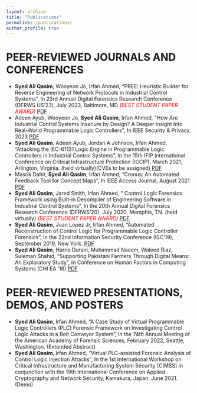 ```yaml
---
layout: archive
title: "Publications"
permalink: /publications/
author_profile: true
---
```


PEER-REVIEWED JOURNALS AND CONFERENCES
======
* **Syed Ali Qasim**, Wooyeon Jo, Irfan Ahmed, “PREE: Heuristic Builder for Reverse
Engineering of Network Protocols in Industrial Control Systems”, In 23rd Annual Digital Forensics
Research Conference (DFRWS US’23), July 2023, Baltimore, MD <span style="color:red">*(BEST STUDENT PAPER AWARD)*</span> [PDF]([http://www.people.vcu.edu/~iahmed3/publications/2023-ieee-sp.pdf](https://dfrws.org/presentation/pree-heuristic-builder-for-reverse-engineering-of-network-protocols-in-industrial-control-systems/))
* Adeen Ayub, Wooyeon Jo, **Syed Ali Qasim**, Irfan Ahmed, "How Are Industrial Control Systems Insecure by Design? A Deeper Insight Into Real-World Programmable Logic Controllers",  In IEEE Security &
Privacy, 2023 [PDF](http://www.people.vcu.edu/~iahmed3/publications/2023-ieee-sp.pdf)
* **Syed Ali Qasim**, Adeen Ayub, Jordan A Johnson, Irfan Ahmed, “Attacking the IEC-61131 Logic Engine in
  Programmable Logic Controllers in Industrial Control Systems”, In the 15th IFIP
  International Conference on Critical Infrastructure Protection (ICCIP), March 2021, Arlington,
  Virginia. (held virtually)(CVEs to be assigned) [PDF](http://www.people.vcu.edu/~iahmed3/publications/2021-ifip-iccip.pdf)
* Masrik Dahir, **Syed Ali Qasim**, Irfan Ahmed, “Cronus: An Automated Feedback Tool for Concept Maps”, In IEEE Access Journal, August 2021 [PDF](http://www.people.vcu.edu/~iahmed3/publications/2021b-ieee-access.pdf)
* **Syed Ali Qasim**, Jared Smith, Irfan Ahmed, “ Control Logic Forensics Framework using Built-in Decompiler
  of Engineering Software in Industrial Control Systems”, In the 20th Annual Digital Forensics Research 
  Conference (DFRWS’20), July 2020, Memphis, TN. (held virtually) <span style="color:red">*(BEST STUDENT PAPER AWARD)*</span> [PDF](http://www.people.vcu.edu/~iahmed3/publications/2020_dfrws_us.pdf)
* **Syed Ali Qasim**, Juan Lopez Jr, Irfan Ahmed, “Automated Reconstruction of Control Logic for Programmable
   Logic Controller Forensics”, In the 22nd Information Security Conference (ISC’19), September 2019, New York. [PDF](http://www.people.vcu.edu/~iahmed3/publications/2019_Similo_ISC.pdf)
* **Syed Ali Qasim**, Harris Durani, Muhammad Naeem, Waleed Riaz, Suleman Shahid, “Supporting Pakistani Farmers
  Through Digital Means: An Exploratory Study”, In Conference on Human Factors in Computing Systems (CHI EA ’16) [PDF](https://www.researchgate.net/profile/Waleed-Riaz/publication/302074281_Supporting_Pakistani_Farmers_Through_Digital_Means_An_Exploratory_Study/links/5ff2ba2892851c13fee778cc/Supporting-Pakistani-Farmers-Through-Digital-Means-An-Exploratory-Study.pdf)


  
PEER-REVIEWED PRESENTATIONS, DEMOS, AND POSTERS
======
* **Syed Ali Qasim**, Irfan Ahmed, “A Case Study of Virtual Programmable Logic Controllers (PLC) Forensic Framework
  on Investigating Control Logic Attacks in a Belt Conveyor System”, In the 74th Annual Meeting of the American
  Academy of Forensic Sciences, February 2022, Seattle,
  Washington. (Extended Abstract)
* **Syed Ali Qasim**, Irfan Ahmed, “Virtual PLC-assisted Forensic Analysis of
  Control Logic Injection Attacks”, In the 1st International Workshop on Critical Infrastructure and
  Manufacturing System Security (CIMSS) in conjunction with the 19th International Conference on
  Applied Cryptography and Network Security, Kamakura, Japan, June 2021. (Demo)
